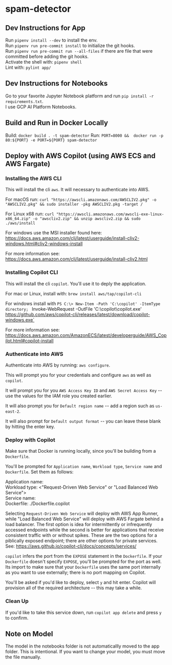 # spam-detector

## Dev Instructions for App
Run `pipenv install --dev` to install the env.  
Run `pipenv run pre-commit install` to initialize the git hooks.  
Run `pipenv run pre-commit run --all-files` if there are file that were committed before adding the git hooks.  
Activate the shell with: `pipenv shell`  
Lint with: `pylint app/`  

## Dev Instructions for Notebooks
Go to your favorite Jupyter Notebook platform and run `pip install -r requirements.txt`.  
I use GCP AI Platform Notebooks.  

## Build and Run in Docker Locally
Build: `docker build . -t spam-detector`
Run: `PORT=8000 &&  docker run -p 80:${PORT} -e PORT=${PORT} spam-detector`

## Deploy with AWS Copilot (using AWS ECS and AWS Fargate)

### Installing the AWS CLI

This will install the cli `aws`. It will necessary to authenticate into AWS.

For macOS run: `curl "https://awscli.amazonaws.com/AWSCLIV2.pkg" -o "AWSCLIV2.pkg" && sudo installer -pkg AWSCLIV2.pkg -target /`

For Linux x68 run: `curl "https://awscli.amazonaws.com/awscli-exe-linux-x86_64.zip" -o "awscliv2.zip" && unzip awscliv2.zip && sudo ./aws/install`

For windows use the MSI installer found here: https://docs.aws.amazon.com/cli/latest/userguide/install-cliv2-windows.html#cliv2-windows-install

For more information see: https://docs.aws.amazon.com/cli/latest/userguide/install-cliv2.html

### Installing Copilot CLI

This will install the cli `copilot`. You'll use it to deply the application.

For mac or Linux, install with: `brew install aws/tap/copilot-cli`

For windows install with `PS C:\> New-Item -Path 'C:\copilot' -ItemType directory; `
  Invoke-WebRequest -OutFile 'C:\copilot\copilot.exe' https://github.com/aws/copilot-cli/releases/latest/download/copilot-windows.exe`

For more information see: https://docs.aws.amazon.com/AmazonECS/latest/developerguide/AWS_Copilot.html#copilot-install

### Authenticate into AWS
Authenticate into AWS by running: `aws configure`.  

This will prompt you for your credentials and configure `aws` as well as `copilot`.

It will prompt you for you `AWS Access Key ID` and `AWS Secret Access Key` -- use the values for the IAM role you created earlier.

It will also prompt you for `Default region name` -- add a region such as `us-east-2`.

It will also prompt for `Default output format` -- you can leave these blank by hitting the enter key.

### Deploy with Copilot

Make sure that Docker is running locally, since you'll be building from a `Dockerfile`.

You'll be prompted for `Application name`, `Workload type`, `Service name` and `Dockerfile`. Set them as follows:

Application name: <any name>  
Workload type: <"Request-Driven Web Service" or "Load Balanced Web Service">  
Service name: <any name>  
Dockerfile: ./Dockerfile.copilot  

Selecting `Request-Driven Web Service` will deploy with AWS App Runner, while "Load Balanced Web Service" will deploy with AWS Fargate behind a load balancer. The first option is idea for intermittently or infrequently accessed endpoints while the second is better for applications that receive consistent traffic with or without spikes. These are the two options for a piblically exposed endpoint; there are other options for private services. See: https://aws.github.io/copilot-cli/docs/concepts/services/

`copilot` infers the port from the `EXPOSE` statement in the `Dockerfile`. If your `Dockerfile` doesn't specify `EXPOSE`, you'll be prompted for the port as well. Its import to make sure that your `Dockerfile` uses the same port internally as you want to use externally; there is no port mapping on Copilot.

You'll be asked if you'd like to deploy, select `y` and hit enter. Copilot will provision all of the required architecture -- this may take a while.

### Clean Up

If you'd like to take this service down, run `copilot app delete` and press `y` to confirm.

## Note on Model
The model in the notebooks folder is not automaticallly moved to the app folder. This is intentional. If you want to change your model, you must move the file manually.
